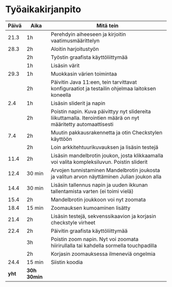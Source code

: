 # Työaikakirjanpito
Päivä | Aika | Mitä tein
------|------|----------
21.3 | 1h | Perehdyin aiheeseen ja kirjoitin vaatimusmäärittelyn
28.3 | 2h | Aloitin harjoitustyön
|  | 2h | Työstin graafista käyttöliittymää
|  | 1h | Lisäsin värit
29.3 | 1h | Muokkasin värien toimintaa
|  | 2h | Päivitin Java 11:een, tein tarvittavat konfiguraatiot ja testailin ohjelmaa laitoksen koneella
2.4 | 1h | Lisäsin sliderit ja napin
|  | 2h | Poistin napin. Kuva päivittyy nyt slidereita liikuttamalla. Iterointien määrä on nyt määritetty automaattisesti
7.4 | 2h | Muutin pakkausrakennetta ja otin Checkstylen käyttöön 
|  | 2h  | Loin arkkitehtuurikuvauksen ja lisäsin testejä
11.4| 2h | Lisäsin mandelbrotin joukon, josta klikkaamalla voi valita kompleksiluvun. Poistin sliderit
12.4| 30 min | Arvojen tunnistaminen Mandelbrotin joukosta ja valitun arvon näyttäminen Julian joukon alla
14.4| 30 min | Lisäsin tallennus napin ja uuden ikkunan tallentamista varten (ei toimi vielä)
15.4| 2h | Mandelbrotin joukkoon voi nyt zoomata
18.4| 15 min | Zoomauksen kumoaminen lisätty
21.4| 2h | Lisäsin testejä, sekvenssikaavion ja korjasin checkstyle virheet
22.4| 2h | Päivitin graafista käyttöliittymää
|  | 3h | Poistin zoom napin. Nyt voi zoomata hiirirullalla tai kahdella sormella touchpadilla
|  | 2h | Korjasin zoomauksessa ilmeneviä ongelmia
24.4| 15 min | Siistin koodia
|**yht**| **30h 30min** 
